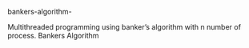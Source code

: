bankers-algorithm-

Multithreaded programming using banker’s algorithm with n number of process. Bankers Algorithm
